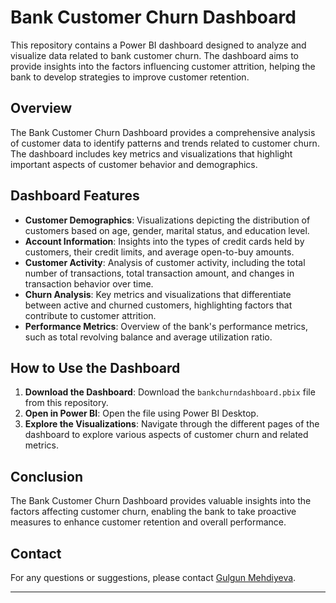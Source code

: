 # Bank Customer Churn Dashboard

This repository contains a Power BI dashboard designed to analyze and visualize data related to bank customer churn. The dashboard aims to provide insights into the factors influencing customer attrition, helping the bank to develop strategies to improve customer retention.

## Overview

The Bank Customer Churn Dashboard provides a comprehensive analysis of customer data to identify patterns and trends related to customer churn. The dashboard includes key metrics and visualizations that highlight important aspects of customer behavior and demographics.

## Dashboard Features

- **Customer Demographics**: Visualizations depicting the distribution of customers based on age, gender, marital status, and education level.
- **Account Information**: Insights into the types of credit cards held by customers, their credit limits, and average open-to-buy amounts.
- **Customer Activity**: Analysis of customer activity, including the total number of transactions, total transaction amount, and changes in transaction behavior over time.
- **Churn Analysis**: Key metrics and visualizations that differentiate between active and churned customers, highlighting factors that contribute to customer attrition.
- **Performance Metrics**: Overview of the bank's performance metrics, such as total revolving balance and average utilization ratio.



## How to Use the Dashboard

1. **Download the Dashboard**: Download the `bankchurndashboard.pbix` file from this repository.
2. **Open in Power BI**: Open the file using Power BI Desktop.
3. **Explore the Visualizations**: Navigate through the different pages of the dashboard to explore various aspects of customer churn and related metrics.

## Conclusion

The Bank Customer Churn Dashboard provides valuable insights into the factors affecting customer churn, enabling the bank to take proactive measures to enhance customer retention and overall performance.

## Contact

For any questions or suggestions, please contact [Gulgun Mehdiyeva](mailto:gulgunmehdiyeva2001@gmail.com).

---


